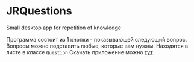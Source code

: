 # JRQuestions
Small desktop app for repetition of knowledge

Программа состоит из 1 кнопки - показывающей следующий вопрос. Вопросы можно подставить любые, которые вам нужны. Находятся в листе в классе ``Question``
Скачать приложение можно [тут](https://github.com/AleksCrow/JRQuestions/releases/tag/1.0)

